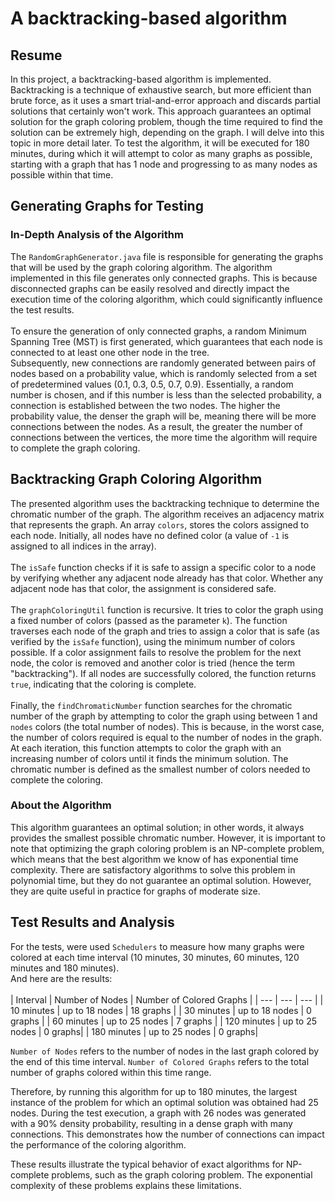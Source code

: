 # A backtracking-based algorithm

## Resume
In this project, a backtracking-based algorithm is implemented.
Backtracking is a technique of exhaustive search, but more efficient than brute force, as it uses a smart trial-and-error approach and discards partial solutions that certainly won't work. 
This approach guarantees an optimal solution for the graph coloring problem, though the time required to find the solution can be extremely high, depending on the graph. I will delve into this topic in more detail later.
To test the algorithm, it will be executed for 180 minutes, during which it will attempt to color as many graphs as possible, starting with a graph that has 1 node and progressing to as many nodes as possible within that time. 

## Generating Graphs for Testing
### In-Depth Analysis of the Algorithm
The ``RandomGraphGenerator.java`` file is responsible for generating the graphs that will be used by the graph coloring algorithm. The algorithm implemented in this file generates only connected graphs. This is because disconnected graphs can be easily resolved and directly impact the execution time of the coloring algorithm, which could significantly influence the test results.<br><br>
To ensure the generation of only connected graphs, a random Minimum Spanning Tree (MST) is first generated, which guarantees that each node is connected to at least one other node in the tree.<br>
Subsequently, new connections are randomly generated between pairs of nodes based on a probability value, which is randomly selected from a set of predetermined values (0.1, 0.3, 0.5, 0.7, 0.9). Essentially, a random number is chosen, and if this number is less than the selected probability, a connection is established between the two nodes. 
The higher the probability value, the denser the graph will be, meaning there will be more connections between the nodes. As a result, the greater the number of connections between the vertices, the more time the algorithm will require to complete the graph coloring.

## Backtracking Graph Coloring Algorithm
The presented algorithm uses the backtracking technique to determine the chromatic number of the graph.
The algorithm receives an adjacency matrix that represents the graph. An array `colors`, stores the colors assigned to each node. Initially, all nodes have no defined color (a value of `-1` is assigned to all indices in the array).<br><br>
The `isSafe` function checks if it is safe to assign a specific color to a node by verifying whether any adjacent node already has that color. Whether any adjacent node has that color, the assignment is considered safe.<br><br>
The `graphColoringUtil` function is recursive. It tries to color the graph using a fixed number of colors (passed as the parameter `k`). The function traverses each node of the graph and tries to assign a color that is safe (as verified by the `isSafe` function), using the minimum number of colors possible.
If a color assignment fails to resolve the problem for the next node, the color is removed and another color is tried (hence the term "backtracking"). If all nodes are successfully colored, the function returns `true`, indicating that the coloring is complete.<br><br>
Finally, the `findChromaticNumber` function searches for the chromatic number of the graph by attempting to color the graph using between 1 and `nodes` colors (the total number of nodes). This is because, in the worst case, the number of colors required is equal to the number of nodes in the graph. At each iteration, this function attempts to color the graph with an increasing number of colors until it finds the minimum solution. The chromatic number is defined as the smallest number of colors needed to complete the coloring.

### About the Algorithm
This algorithm guarantees an optimal solution; in other words, it always provides the smallest possible chromatic number. However, it is important to note that optimizing the graph coloring problem is an NP-complete problem, which means that the best algorithm we know of has exponential time complexity. There are satisfactory algorithms to solve this problem in polynomial time, but they do not guarantee an optimal solution. However, they are quite useful in practice for graphs of moderate size.

## Test Results and Analysis
For the tests, were used `Schedulers` to measure how many graphs were colored at each time interval (10 minutes, 30 minutes, 60 minutes, 120 minutes and 180 minutes). <br>
And here are the results:<br><br>
| Interval | Number of Nodes | Number of Colored Graphs |
| --- | --- | --- |
| 10 minutes | up to 18 nodes | 18 graphs |
| 30 minutes | up to 18 nodes | 0 graphs |
| 60 minutes | up to 25 nodes | 7 graphs |
| 120 minutes | up to 25 nodes | 0 graphs|
| 180 minutes | up to 25 nodes | 0 graphs|

`Number of Nodes` refers to the number of nodes in the last graph colored by the end of this time interval. 
`Number of Colored Graphs` refers to the total number of graphs colored within this time range.

Therefore, by running this algorithm for up to 180 minutes, the largest instance of the problem for which an optimal solution was obtained had 25 nodes. During the test execution, a graph with 26 nodes was generated with a 90% density probability, resulting in a dense graph with many connections. This demonstrates how the number of connections can impact the performance of the coloring algorithm.

These results illustrate the typical behavior of exact algorithms for NP-complete problems, such as the graph coloring problem. The exponential complexity of these problems explains these limitations.

